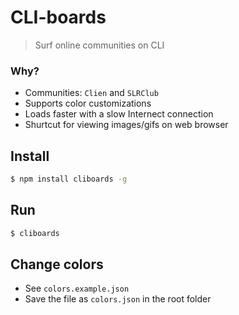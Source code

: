 # CLI-boards

> Surf online communities on CLI

### Why?

-   Communities: `Clien` and `SLRClub`
-   Supports color customizations
-   Loads faster with a slow Internect connection
-   Shurtcut for viewing images/gifs on web browser

## Install

```bash
$ npm install cliboards -g
```

## Run

```bash
$ cliboards
```

## Change colors

-   See `colors.example.json`
-   Save the file as `colors.json` in the root folder
